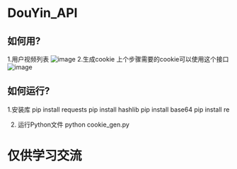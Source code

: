 # DouYin_API
## 如何用?
1.用户视频列表
![image](https://github.com/Godmyhave/DouYin_API/assets/59076131/d41c448c-baa7-4cd1-b560-1dc47a235011)
2.生成cookie
上个步骤需要的cookie可以使用这个接口
![image](https://github.com/Godmyhave/DouYin_API/assets/59076131/8042cc78-d9d1-4a4c-bc9a-6d7607457786)
## 如何运行?
1.安装库
pip install requests
pip install hashlib
pip install base64
pip install re

2. 运行Python文件
python cookie_gen.py

# 仅供学习交流
